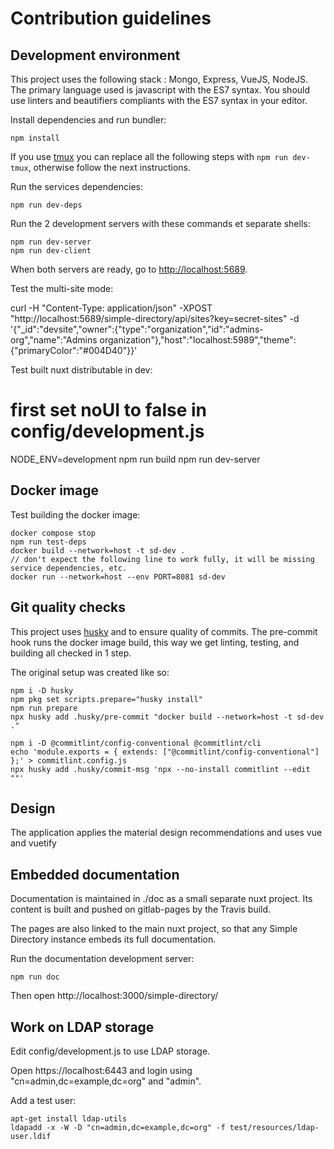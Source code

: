# Contribution guidelines

## Development environment

This project uses the following stack : Mongo, Express, VueJS, NodeJS. The primary language used is javascript with the ES7 syntax.
You should use linters and beautifiers compliants with the ES7 syntax in your editor.

Install dependencies and run bundler:

    npm install

If you use [tmux](https://github.com/tmux/tmux/wiki) you can replace all the following steps with `npm run dev-tmux`, otherwise follow the next instructions.

Run the services dependencies:

    npm run dev-deps

Run the 2 development servers with these commands et separate shells:

    npm run dev-server
    npm run dev-client

When both servers are ready, go to [http://localhost:5689](http://localhost:5689).

Test the multi-site mode:

curl -H "Content-Type: application/json" -XPOST "http://localhost:5689/simple-directory/api/sites?key=secret-sites" -d '{"_id":"devsite","owner":{"type":"organization","id":"admins-org","name":"Admins organization"},"host":"localhost:5989","theme":{"primaryColor":"#004D40"}}'

Test built nuxt distributable in dev:

   # first set noUI to false in config/development.js
   NODE_ENV=development npm run build
   npm run dev-server

## Docker image

Test building the docker image:

```
docker compose stop
npm run test-deps
docker build --network=host -t sd-dev .
// don't expect the following line to work fully, it will be missing service dependencies, etc.
docker run --network=host --env PORT=8081 sd-dev
```

## Git quality checks

This project uses [husky](https://typicode.github.io/husky/) and  to ensure quality of commits. The pre-commit hook runs the docker image build, this way we get linting, testing, and building all checked in 1 step.

The original setup was created like so:

```
npm i -D husky
npm pkg set scripts.prepare="husky install"
npm run prepare
npx husky add .husky/pre-commit "docker build --network=host -t sd-dev ."

npm i -D @commitlint/config-conventional @commitlint/cli
echo 'module.exports = { extends: ["@commitlint/config-conventional"] };' > commitlint.config.js
npx husky add .husky/commit-msg 'npx --no-install commitlint --edit ""'
```

## Design

The application applies the material design recommendations and uses vue and vuetify

## Embedded documentation

Documentation is maintained in ./doc as a small separate nuxt project. Its content is built and pushed on gitlab-pages by the Travis build.

The pages are also linked to the main nuxt project, so that any Simple Directory instance embeds its full documentation.

Run the documentation development server:

```
npm run doc
```

Then open http://localhost:3000/simple-directory/

## Work on LDAP storage

Edit config/development.js to use LDAP storage.

Open https://localhost:6443 and login using "cn=admin,dc=example,dc=org" and "admin".

Add a test user:

```
apt-get install ldap-utils
ldapadd -x -W -D "cn=admin,dc=example,dc=org" -f test/resources/ldap-user.ldif
```